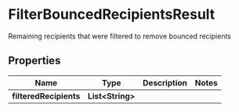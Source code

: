 

# FilterBouncedRecipientsResult

Remaining recipients that were filtered to remove bounced recipients
## Properties

Name | Type | Description | Notes
------------ | ------------- | ------------- | -------------
**filteredRecipients** | **List&lt;String&gt;** |  | 



